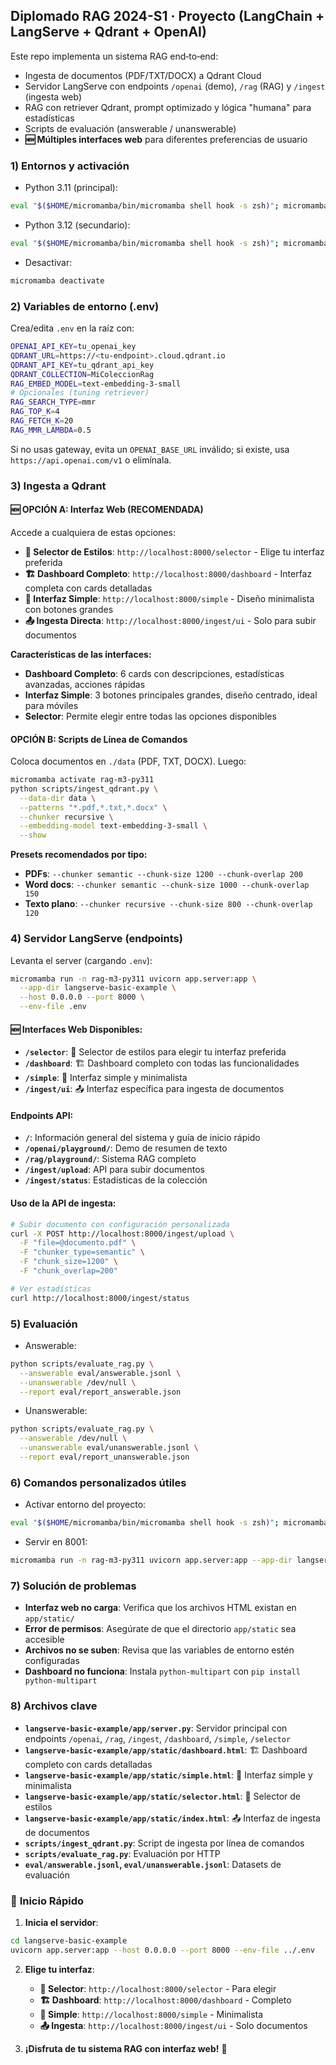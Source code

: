 ## Diplomado RAG 2024-S1 · Proyecto (LangChain + LangServe + Qdrant + OpenAI)

Este repo implementa un sistema RAG end‑to‑end:
- Ingesta de documentos (PDF/TXT/DOCX) a Qdrant Cloud
- Servidor LangServe con endpoints `/openai` (demo), `/rag` (RAG) y `/ingest` (ingesta web)
- RAG con retriever Qdrant, prompt optimizado y lógica "humana" para estadísticas
- Scripts de evaluación (answerable / unanswerable)
- **🆕 Múltiples interfaces web** para diferentes preferencias de usuario

### 1) Entornos y activación
- Python 3.11 (principal):
```bash
eval "$($HOME/micromamba/bin/micromamba shell hook -s zsh)"; micromamba activate rag-m3-py311
```
- Python 3.12 (secundario):
```bash
eval "$($HOME/micromamba/bin/micromamba shell hook -s zsh)"; micromamba activate rag-m3
```
- Desactivar:
```bash
micromamba deactivate
```

### 2) Variables de entorno (.env)
Crea/edita `.env` en la raíz con:
```bash
OPENAI_API_KEY=tu_openai_key
QDRANT_URL=https://<tu-endpoint>.cloud.qdrant.io
QDRANT_API_KEY=tu_qdrant_api_key
QDRANT_COLLECTION=MiColeccionRag
RAG_EMBED_MODEL=text-embedding-3-small
# Opcionales (tuning retriever)
RAG_SEARCH_TYPE=mmr
RAG_TOP_K=4
RAG_FETCH_K=20
RAG_MMR_LAMBDA=0.5
```
Si no usas gateway, evita un `OPENAI_BASE_URL` inválido; si existe, usa `https://api.openai.com/v1` o elimínala.

### 3) Ingesta a Qdrant

#### 🆕 **OPCIÓN A: Interfaz Web (RECOMENDADA)**
Accede a cualquiera de estas opciones:

- **🎨 Selector de Estilos**: `http://localhost:8000/selector` - Elige tu interfaz preferida
- **🏗️ Dashboard Completo**: `http://localhost:8000/dashboard` - Interfaz completa con cards detalladas
- **🎯 Interfaz Simple**: `http://localhost:8000/simple` - Diseño minimalista con botones grandes
- **📤 Ingesta Directa**: `http://localhost:8000/ingest/ui` - Solo para subir documentos

**Características de las interfaces:**
- **Dashboard Completo**: 6 cards con descripciones, estadísticas avanzadas, acciones rápidas
- **Interfaz Simple**: 3 botones principales grandes, diseño centrado, ideal para móviles
- **Selector**: Permite elegir entre todas las opciones disponibles

#### **OPCIÓN B: Scripts de Línea de Comandos**
Coloca documentos en `./data` (PDF, TXT, DOCX). Luego:
```bash
micromamba activate rag-m3-py311
python scripts/ingest_qdrant.py \
  --data-dir data \
  --patterns "*.pdf,*.txt,*.docx" \
  --chunker recursive \
  --embedding-model text-embedding-3-small \
  --show
```

**Presets recomendados por tipo:**
- **PDFs**: `--chunker semantic --chunk-size 1200 --chunk-overlap 200`
- **Word docs**: `--chunker semantic --chunk-size 1000 --chunk-overlap 150`  
- **Texto plano**: `--chunker recursive --chunk-size 800 --chunk-overlap 120`

### 4) Servidor LangServe (endpoints)
Levanta el server (cargando `.env`):
```bash
micromamba run -n rag-m3-py311 uvicorn app.server:app \
  --app-dir langserve-basic-example \
  --host 0.0.0.0 --port 8000 \
  --env-file .env
```

#### 🆕 **Interfaces Web Disponibles:**
- **`/selector`**: 🎨 Selector de estilos para elegir tu interfaz preferida
- **`/dashboard`**: 🏗️ Dashboard completo con todas las funcionalidades
- **`/simple`**: 🎯 Interfaz simple y minimalista
- **`/ingest/ui`**: 📤 Interfaz específica para ingesta de documentos

#### **Endpoints API:**
- **`/`**: Información general del sistema y guía de inicio rápido
- **`/openai/playground/`**: Demo de resumen de texto
- **`/rag/playground/`**: Sistema RAG completo
- **`/ingest/upload`**: API para subir documentos
- **`/ingest/status`**: Estadísticas de la colección

#### **Uso de la API de ingesta:**
```bash
# Subir documento con configuración personalizada
curl -X POST http://localhost:8000/ingest/upload \
  -F "file=@documento.pdf" \
  -F "chunker_type=semantic" \
  -F "chunk_size=1200" \
  -F "chunk_overlap=200"

# Ver estadísticas
curl http://localhost:8000/ingest/status
```

### 5) Evaluación
- Answerable:
```bash
python scripts/evaluate_rag.py \
  --answerable eval/answerable.jsonl \
  --unanswerable /dev/null \
  --report eval/report_answerable.json
```
- Unanswerable:
```bash
python scripts/evaluate_rag.py \
  --answerable /dev/null \
  --unanswerable eval/unanswerable.jsonl \
  --report eval/report_unanswerable.json
```

### 6) Comandos personalizados útiles
- Activar entorno del proyecto:
```bash
eval "$($HOME/micromamba/bin/micromamba shell hook -s zsh)"; micromamba activate rag-m3-py311
```
- Servir en 8001:
```bash
micromamba run -n rag-m3-py311 uvicorn app.server:app --app-dir langserve-basic-example --host 0.0.0.0 --port 8001 --env-file .env
```

### 7) Solución de problemas
- **Interfaz web no carga**: Verifica que los archivos HTML existan en `app/static/`
- **Error de permisos**: Asegúrate de que el directorio `app/static` sea accesible
- **Archivos no se suben**: Revisa que las variables de entorno estén configuradas
- **Dashboard no funciona**: Instala `python-multipart` con `pip install python-multipart`

### 8) Archivos clave
- **`langserve-basic-example/app/server.py`**: Servidor principal con endpoints `/openai`, `/rag`, `/ingest`, `/dashboard`, `/simple`, `/selector`
- **`langserve-basic-example/app/static/dashboard.html`**: 🏗️ Dashboard completo con cards detalladas
- **`langserve-basic-example/app/static/simple.html`**: 🎯 Interfaz simple y minimalista
- **`langserve-basic-example/app/static/selector.html`**: 🎨 Selector de estilos
- **`langserve-basic-example/app/static/index.html`**: 📤 Interfaz de ingesta de documentos
- **`scripts/ingest_qdrant.py`**: Script de ingesta por línea de comandos
- **`scripts/evaluate_rag.py`**: Evaluación por HTTP
- **`eval/answerable.jsonl`, `eval/unanswerable.jsonl`**: Datasets de evaluación

### 🚀 **Inicio Rápido**

1. **Inicia el servidor**:
```bash
cd langserve-basic-example
uvicorn app.server:app --host 0.0.0.0 --port 8000 --env-file ../.env
```

2. **Elige tu interfaz**:
   - **🎨 Selector**: `http://localhost:8000/selector` - Para elegir
   - **🏗️ Dashboard**: `http://localhost:8000/dashboard` - Completo
   - **🎯 Simple**: `http://localhost:8000/simple` - Minimalista
   - **📤 Ingesta**: `http://localhost:8000/ingest/ui` - Solo documentos

3. **¡Disfruta de tu sistema RAG con interfaz web!** 🎉